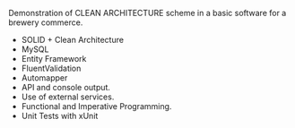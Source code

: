 Demonstration of CLEAN ARCHITECTURE scheme in a basic software for a brewery commerce.

- SOLID + Clean Architecture
- MySQL
- Entity Framework
- FluentValidation
- Automapper
- API and console output.
- Use of external services.
- Functional and Imperative Programming.
- Unit Tests with xUnit

